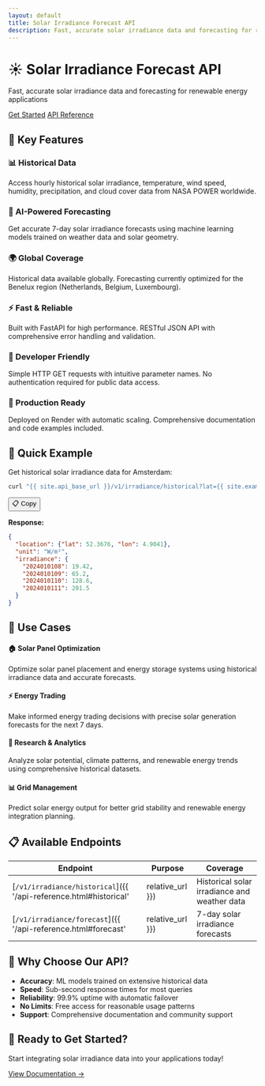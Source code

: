 ```yaml
---
layout: default
title: Solar Irradiance Forecast API
description: Fast, accurate solar irradiance data and forecasting for renewable energy applications
---
```


<div class="hero-section">
  <div class="hero-content">
    <h1 class="hero-title">☀️ Solar Irradiance Forecast API</h1>
    <p class="hero-description">Fast, accurate solar irradiance data and forecasting for renewable energy applications</p>
    <div class="hero-buttons">
      <a href="{{ '/getting-started.html' | relative_url }}" class="btn btn-primary">Get Started</a>
      <a href="{{ '/api-reference.html' | relative_url }}" class="btn btn-secondary">API Reference</a>
    </div>
  </div>
</div>

## 🚀 Key Features

<div class="features-grid">
  <div class="feature-card">
    <h3>📊 Historical Data</h3>
    <p>Access hourly historical solar irradiance, temperature, wind speed, humidity, precipitation, and cloud cover data from NASA POWER worldwide.</p>
  </div>
  
  <div class="feature-card">
    <h3>🔮 AI-Powered Forecasting</h3>
    <p>Get accurate 7-day solar irradiance forecasts using machine learning models trained on weather data and solar geometry.</p>
  </div>
  
  <div class="feature-card">
    <h3>🌍 Global Coverage</h3>
    <p>Historical data available globally. Forecasting currently optimized for the Benelux region (Netherlands, Belgium, Luxembourg).</p>
  </div>
  
  <div class="feature-card">
    <h3>⚡ Fast & Reliable</h3>
    <p>Built with FastAPI for high performance. RESTful JSON API with comprehensive error handling and validation.</p>
  </div>
  
  <div class="feature-card">
    <h3>📱 Developer Friendly</h3>
    <p>Simple HTTP GET requests with intuitive parameter names. No authentication required for public data access.</p>
  </div>
  
  <div class="feature-card">
    <h3>🔧 Production Ready</h3>
    <p>Deployed on Render with automatic scaling. Comprehensive documentation and code examples included.</p>
  </div>
</div>

## 🔗 Quick Example

Get historical solar irradiance data for Amsterdam:

```bash
curl "{{ site.api_base_url }}/v1/irradiance/historical?lat={{ site.example_lat }}&lon={{ site.example_lon }}&start=20240101&end=20240102&parameters=total_irradiance"
```

<button class="copy-btn" onclick="copyToClipboard(this.previousElementSibling.textContent)">📋 Copy</button>

**Response:**
```json
{
  "location": {"lat": 52.3676, "lon": 4.9041},
  "unit": "W/m²",
  "irradiance": {
    "2024010108": 19.42,
    "2024010109": 65.2,
    "2024010110": 128.6,
    "2024010111": 201.5
  }
}
```

## 🎯 Use Cases

<div class="use-cases">
  <div class="use-case">
    <h4>🏠 Solar Panel Optimization</h4>
    <p>Optimize solar panel placement and energy storage systems using historical irradiance data and accurate forecasts.</p>
  </div>
  
  <div class="use-case">
    <h4>⚡ Energy Trading</h4>
    <p>Make informed energy trading decisions with precise solar generation forecasts for the next 7 days.</p>
  </div>
  
  <div class="use-case">
    <h4>🌱 Research & Analytics</h4>
    <p>Analyze solar potential, climate patterns, and renewable energy trends using comprehensive historical datasets.</p>
  </div>
  
  <div class="use-case">
    <h4>📊 Grid Management</h4>
    <p>Predict solar energy output for better grid stability and renewable energy integration planning.</p>
  </div>
</div>

## 📋 Available Endpoints

| Endpoint | Purpose | Coverage |
|----------|---------|----------|
| [`/v1/irradiance/historical`]({{ '/api-reference.html#historical' | relative_url }}) | Historical solar irradiance and weather data | Global (NASA POWER) |
| [`/v1/irradiance/forecast`]({{ '/api-reference.html#forecast' | relative_url }}) | 7-day solar irradiance forecasts | Benelux region |

## 🌟 Why Choose Our API?

- **Accuracy**: ML models trained on extensive historical data
- **Speed**: Sub-second response times for most queries
- **Reliability**: 99.9% uptime with automatic failover
- **No Limits**: Free access for reasonable usage patterns
- **Support**: Comprehensive documentation and community support

## 🚀 Ready to Get Started?

<div class="cta-section">
  <p>Start integrating solar irradiance data into your applications today!</p>
  <a href="{{ '/getting-started.html' | relative_url }}" class="btn btn-large">View Documentation →</a>
</div>

<script>
function copyToClipboard(text) {
  navigator.clipboard.writeText(text.trim()).then(function() {
    // You could add a toast notification here
    console.log('Copied to clipboard');
  });
}
</script>
